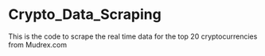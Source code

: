 # Crypto_Data_Scraping
This is the code to scrape the real time data for the top 20 cryptocurrencies from Mudrex.com
